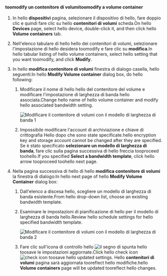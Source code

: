 <!--author=SharS last changed: 1/7/2016-->

#### <a name="toomodify-a-volume-container"></a><span data-ttu-id="795ed-101">toomodify un contenitore di volumi</span><span class="sxs-lookup"><span data-stu-id="795ed-101">toomodify a volume container</span></span>
1. <span data-ttu-id="795ed-102">In hello **dispositivi** pagina, selezionare il dispositivo di hello, fare doppio clic e quindi fare clic su hello **contenitori di volumi** scheda.</span><span class="sxs-lookup"><span data-stu-id="795ed-102">On hello **Devices** page, select hello device, double-click it, and then click hello **Volume containers** tab.</span></span>
2. <span data-ttu-id="795ed-103">Nell'elenco tabulare di hello hello dei contenitori di volumi, selezionare l'impostazione di hello desidera toomodify e fare clic su **modifica**.</span><span class="sxs-lookup"><span data-stu-id="795ed-103">In hello tabular listing of hello volume containers, select hello setting that you want toomodify, and click **Modify**.</span></span>
3. <span data-ttu-id="795ed-104">In hello **modifica contenitore di volumi** finestra di dialogo casella, hello seguenti:</span><span class="sxs-lookup"><span data-stu-id="795ed-104">In hello **Modify Volume container** dialog box, do hello following:</span></span>
   
   1. <span data-ttu-id="795ed-105">Modificare il nome di hello hello del contenitore del volume e modificare l'impostazione di larghezza di banda hello associata.</span><span class="sxs-lookup"><span data-stu-id="795ed-105">Change hello name of hello volume container and modify hello associated bandwidth setting.</span></span> 
      
       ![Modificare il contenitore di volumi con il modello di larghezza di banda 1](./media/storsimple-modify-volume-container/HCS_ModifyVCBT1-include.png)
   2. <span data-ttu-id="795ed-107">Impossibile modificare l'account di archiviazione e chiave di crittografia Hello dopo che sono state specificate.</span><span class="sxs-lookup"><span data-stu-id="795ed-107">hello encryption key and storage account cannot be changed after they are specified.</span></span> <span data-ttu-id="795ed-108">Se è stato specificato **selezionare un modello di larghezza di banda**, fare clic sulla pagina successiva di hello freccia tooproceed toohello.</span><span class="sxs-lookup"><span data-stu-id="795ed-108">If you specified **Select a bandwidth template**, click hello arrow tooproceed toohello next page.</span></span>
4. <span data-ttu-id="795ed-109">Nella pagina successiva di hello di hello **modifica contenitore di volumi** la finestra di dialogo:</span><span class="sxs-lookup"><span data-stu-id="795ed-109">In hello next page of hello **Modify Volume Container** dialog box:</span></span>
   
   1. <span data-ttu-id="795ed-110">Dall'elenco a discesa hello, scegliere un modello di larghezza di banda esistente.</span><span class="sxs-lookup"><span data-stu-id="795ed-110">From hello drop-down list, choose an existing bandwidth template.</span></span>
   2. <span data-ttu-id="795ed-111">Esaminare le impostazioni di pianificazione di hello per il modello di larghezza di banda hello.</span><span class="sxs-lookup"><span data-stu-id="795ed-111">Review hello schedule settings for hello specified bandwidth template.</span></span>
      
       ![Modificare il contenitore di volumi con il modello di larghezza di banda 2](./media/storsimple-modify-volume-container/HCS_ModifyVCBT2-include.png)
   3. <span data-ttu-id="795ed-113">Fare clic sull'icona di controllo hello ![il segno di spunta](./media/storsimple-modify-volume-container/HCS_CheckIcon-include.png) hello toosave le impostazioni aggiornate.</span><span class="sxs-lookup"><span data-stu-id="795ed-113">Click hello check icon ![check icon](./media/storsimple-modify-volume-container/HCS_CheckIcon-include.png) toosave hello updated settings.</span></span> <span data-ttu-id="795ed-114">Hello **contenitori di volumi** pagina sarà aggiornata tooreflect hello modifiche.</span><span class="sxs-lookup"><span data-stu-id="795ed-114">hello **Volume containers** page will be updated tooreflect hello changes.</span></span>

